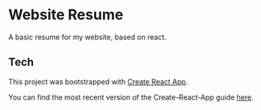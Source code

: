 # Website Resume
A basic resume for my website, based on react.

## Tech
This project was bootstrapped with [Create React App](https://github.com/facebookincubator/create-react-app).

You can find the most recent version of the Create-React-App guide [here](https://github.com/facebookincubator/create-react-app/blob/master/packages/react-scripts/template/README.md).
